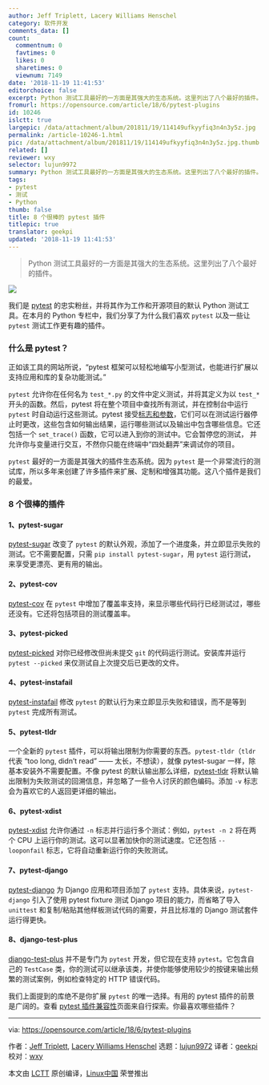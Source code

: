 ```yaml
---
author: Jeff Triplett, Lacery Williams Henschel
category: 软件开发
comments_data: []
count:
  commentnum: 0
  favtimes: 0
  likes: 0
  sharetimes: 0
  viewnum: 7149
date: '2018-11-19 11:41:53'
editorchoice: false
excerpt: Python 测试工具最好的一方面是其强大的生态系统。这里列出了八个最好的插件。
fromurl: https://opensource.com/article/18/6/pytest-plugins
id: 10246
islctt: true
largepic: /data/attachment/album/201811/19/114149ufkyyfiq3n4n3y5z.jpg
permalink: /article-10246-1.html
pic: /data/attachment/album/201811/19/114149ufkyyfiq3n4n3y5z.jpg.thumb.jpg
related: []
reviewer: wxy
selector: lujun9972
summary: Python 测试工具最好的一方面是其强大的生态系统。这里列出了八个最好的插件。
tags:
- pytest
- 测试
- Python
thumb: false
title: 8 个很棒的 pytest 插件
titlepic: true
translator: geekpi
updated: '2018-11-19 11:41:53'
---
```



> 
> Python 测试工具最好的一方面是其强大的生态系统。这里列出了八个最好的插件。
> 
> 
> 


![](/data/attachment/album/201811/19/114149ufkyyfiq3n4n3y5z.jpg)


我们是 [pytest](https://docs.pytest.org/en/latest/) 的忠实粉丝，并将其作为工作和开源项目的默认 Python 测试工具。在本月的 Python 专栏中，我们分享了为什么我们喜欢 `pytest` 以及一些让 `pytest` 测试工作更有趣的插件。


### 什么是 pytest？


正如该工具的网站所说，“pytest 框架可以轻松地编写小型测试，也能进行扩展以支持应用和库的复杂功能测试。”


`pytest` 允许你在任何名为 `test_*.py` 的文件中定义测试，并将其定义为以 `test_*` 开头的函数。然后，pytest 将在整个项目中查找所有测试，并在控制台中运行 `pytest` 时自动运行这些测试。pytest 接受[标志和参数](https://docs.pytest.org/en/latest/usage.html)，它们可以在测试运行器停止时更改，这些包含如何输出结果，运行哪些测试以及输出中包含哪些信息。它还包括一个 `set_trace()` 函数，它可以进入到你的测试中。它会暂停您的测试， 并允许你与变量进行交互，不然你只能在终端中“四处翻弄”来调试你的项目。


`pytest` 最好的一方面是其强大的插件生态系统。因为 `pytest` 是一个非常流行的测试库，所以多年来创建了许多插件来扩展、定制和增强其功能。这八个插件是我们的最爱。


### 8 个很棒的插件


#### 1、pytest-sugar


[pytest-sugar](https://github.com/Frozenball/pytest-sugar) 改变了 `pytest` 的默认外观，添加了一个进度条，并立即显示失败的测试。它不需要配置，只需 `pip install pytest-sugar`，用 `pytest` 运行测试，来享受更漂亮、更有用的输出。


#### 2、pytest-cov


[pytest-cov](https://github.com/pytest-dev/pytest-cov) 在 `pytest` 中增加了覆盖率支持，来显示哪些代码行已经测试过，哪些还没有。它还将包括项目的测试覆盖率。


#### 3、pytest-picked


[pytest-picked](https://github.com/anapaulagomes/pytest-picked) 对你已经修改但尚未提交 `git` 的代码运行测试。安装库并运行 `pytest --picked` 来仅测试自上次提交后已更改的文件。


#### 4、pytest-instafail


[pytest-instafail](https://github.com/pytest-dev/pytest-instafail) 修改 `pytest` 的默认行为来立即显示失败和错误，而不是等到 `pytest` 完成所有测试。


#### 5、pytest-tldr


一个全新的 `pytest` 插件，可以将输出限制为你需要的东西。`pytest-tldr`（`tldr` 代表 “too long, didn’t read” —— 太长，不想读），就像 pytest-sugar 一样，除基本安装外不需要配置。不像 pytest 的默认输出那么详细，[pytest-tldr](https://github.com/freakboy3742/pytest-tldr) 将默认输出限制为失败测试的回溯信息，并忽略了一些令人讨厌的颜色编码。添加 `-v` 标志会为喜欢它的人返回更详细的输出。


#### 6、pytest-xdist


[pytest-xdist](https://github.com/pytest-dev/pytest-xdist) 允许你通过 `-n` 标志并行运行多个测试：例如，`pytest -n 2` 将在两个 CPU 上运行你的测试。这可以显著加快你的测试速度。它还包括 `--looponfail` 标志，它将自动重新运行你的失败测试。


#### 7、pytest-django


[pytest-django](https://pytest-django.readthedocs.io/en/latest/) 为 Django 应用和项目添加了 `pytest` 支持。具体来说，`pytest-django` 引入了使用 pytest fixture 测试 Django 项目的能力，而省略了导入 `unittest` 和复制/粘贴其他样板测试代码的需要，并且比标准的 Django 测试套件运行得更快。


#### 8、django-test-plus


[django-test-plus](https://django-test-plus.readthedocs.io/en/latest/) 并不是专门为 `pytest` 开发，但它现在支持 `pytest`。它包含自己的 `TestCase` 类，你的测试可以继承该类，并使你能够使用较少的按键来输出频繁的测试案例，例如检查特定的 HTTP 错误代码。


我们上面提到的库绝不是你扩展 `pytest` 的唯一选择。有用的 pytest 插件的前景是广阔的。查看 [pytest 插件兼容性](https://plugincompat.herokuapp.com/)页面来自行探索。你最喜欢哪些插件？




---


via: <https://opensource.com/article/18/6/pytest-plugins>


作者：[Jeff Triplett](https://opensource.com/users/jefftriplett), [Lacery Williams Henschel](https://opensource.com/users/laceynwilliams) 选题：[lujun9972](https://github.com/lujun9972) 译者：[geekpi](https://github.com/geekpi) 校对：[wxy](https://github.com/wxy)


本文由 [LCTT](https://github.com/LCTT/TranslateProject) 原创编译，[Linux中国](https://linux.cn/) 荣誉推出